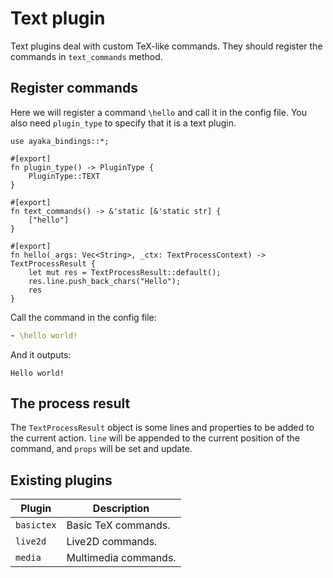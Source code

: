 # Text plugin
Text plugins deal with custom TeX-like commands.
They should register the commands in `text_commands` method.

## Register commands
Here we will register a command `\hello` and call it in the config file.
You also need `plugin_type` to specify that it is a text plugin.
``` rust,ignore
use ayaka_bindings::*;

#[export]
fn plugin_type() -> PluginType {
    PluginType::TEXT
}

#[export]
fn text_commands() -> &'static [&'static str] {
    ["hello"]
}

#[export]
fn hello(_args: Vec<String>, _ctx: TextProcessContext) -> TextProcessResult {
    let mut res = TextProcessResult::default();
    res.line.push_back_chars("Hello");
    res
}
```

Call the command in the config file:
``` yaml
- \hello world!
```
And it outputs:
``` ignore
Hello world!
```

## The process result
The `TextProcessResult` object is some lines and properties to be added to the current action. `line` will be appended to the current position of the command, and `props` will be set and update.

## Existing plugins
| Plugin     | Description          |
| ---------- | -------------------- |
| `basictex` | Basic TeX commands.  |
| `live2d`   | Live2D commands.     |
| `media`    | Multimedia commands. |
